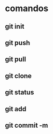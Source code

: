 # comandos 
## git init
## git push
## git pull
## git clone
## git status
## git add
## git commit -m
